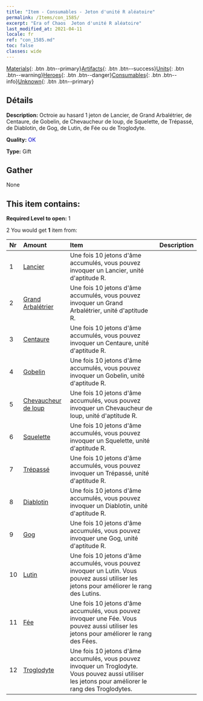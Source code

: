 ```yaml
---
title: "Item - Consumables - Jeton d'unité R aléatoire"
permalink: /Items/con_1585/
excerpt: "Era of Chaos  Jeton d'unité R aléatoire"
last_modified_at: 2021-04-11
locale: fr
ref: "con_1585.md"
toc: false
classes: wide
---
```

 [Materials](/fr/Items/){: .btn .btn--primary}[Artifacts](/fr/Items/Artifacts/){: .btn .btn--success}[Units](/fr/Items/Units/){: .btn .btn--warning}[Heroes](/fr/Items/Heroes/){: .btn .btn--danger}[Consumables](/fr/Items/Consumables/){: .btn .btn--info}[Unknown](/fr/Items/Unknown/){: .btn .btn--primary}

## Détails
 **Description:** Octroie au hasard 1 jeton de Lancier, de Grand Arbalétrier, de Centaure, de Gobelin, de Chevaucheur de loup, de Squelette, de Trépassé, de Diablotin, de Gog, de Lutin, de Fée ou de Troglodyte.

 **Quality:** <span style="color: #0000CD">OK</span>

 **Type:** Gift

## Gather

  None

## This item contains:

 **Required Level to open:** 1

 2 You would get **1** item  from:

  | Nr | Amount |     Item    | Description |
  |:---|:-------|:------------|:-----------:|
  | 1 | [Lancier](/fr/Items/unt_190/) | Une fois 10 jetons d'âme accumulés, vous pouvez invoquer un Lancier, unité d'aptitude R. | 
  | 2 | [Grand Arbalétrier](/fr/Items/unt_191/) | Une fois 10 jetons d'âme accumulés, vous pouvez invoquer un Grand Arbalétrier, unité d'aptitude R. | 
  | 3 | [Centaure](/fr/Items/unt_199/) | Une fois 10 jetons d'âme accumulés, vous pouvez invoquer un Centaure, unité d'aptitude R. | 
  | 4 | [Gobelin](/fr/Items/unt_217/) | Une fois 10 jetons d'âme accumulés, vous pouvez invoquer un Gobelin, unité d'aptitude R. | 
  | 5 | [Chevaucheur de loup](/fr/Items/unt_218/) | Une fois 10 jetons d'âme accumulés, vous pouvez invoquer un Chevaucheur de loup, unité d'aptitude R. | 
  | 6 | [Squelette](/fr/Items/unt_208/) | Une fois 10 jetons d'âme accumulés, vous pouvez invoquer un Squelette, unité d'aptitude R. | 
  | 7 | [Trépassé](/fr/Items/unt_209/) | Une fois 10 jetons d'âme accumulés, vous pouvez invoquer un Trépassé, unité d'aptitude R. | 
  | 8 | [Diablotin](/fr/Items/unt_226/) | Une fois 10 jetons d'âme accumulés, vous pouvez invoquer un Diablotin, unité d'aptitude R. | 
  | 9 | [Gog](/fr/Items/unt_227/) | Une fois 10 jetons d'âme accumulés, vous pouvez invoquer une Gog, unité d'aptitude R. | 
  | 10 | [Lutin](/fr/Items/unt_235/) | Une fois 10 jetons d'âme accumulés, vous pouvez invoquer un Lutin. Vous pouvez aussi utiliser les jetons pour améliorer le rang des Lutins. | 
  | 11 | [Fée](/fr/Items/unt_262/) | Une fois 10 jetons d'âme accumulés, vous pouvez invoquer une Fée. Vous pouvez aussi utiliser les jetons pour améliorer le rang des Fées. | 
  | 12 | [Troglodyte](/fr/Items/unt_244/) | Une fois 10 jetons d'âme accumulés, vous pouvez invoquer un Troglodyte. Vous pouvez aussi utiliser les jetons pour améliorer le rang des Troglodytes. | 
